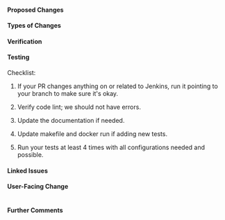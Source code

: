 <!-- HTML Comments can be left in place or removed. -->

#### Proposed Changes ####

<!-- Describe the big picture of your changes here to communicate to the maintainers why we should accept this pull request. -->

<!-- Does this change require an update to documentation? -->

#### Types of Changes ####

<!-- What types of changes does your code introduce to RKE2? Bugfix, New Feature, Breaking Change, etc -->

#### Verification ####

<!-- How can the changes be verified? Please provide whatever additional information necessary to help verify the proposed changes. -->

#### Testing ####

<!-- Is this change covered by testing? If not, consider adding a Unit or Integration test. -->
<!-- Answer the checklist bellow  -->

Checklist:
1. If your PR changes anything on or related to Jenkins, run it pointing to your branch to make sure it's okay.


2. Verify code lint; we should not have errors.


3. Update the documentation if needed.


4. Update makefile and docker run if adding new tests.


5. Run your tests at least 4 times with all configurations needed and possible.


#### Linked Issues ####

<!-- Link any related issues, pull-requests, or commit hashes that are relevant to this pull request. If you are opening a PR without a corresponding issue please consider creating one first, at https://github.com/rancher/rke2/issues . A functional example will greatly help QA with verifying/reproducing a bug or testing new features. -->

#### User-Facing Change ####
<!--
Does this PR introduce a user-facing change? If no, just write "NONE" in the release-note block below.
If the PR requires additional action from users switching to the new release, include the string "action required".
-->
```release-note

```

#### Further Comments ####

<!-- If this is a relatively large or complex change, kick off the discussion by explaining why you chose the solution you did and what alternatives you considered, etc... -->
